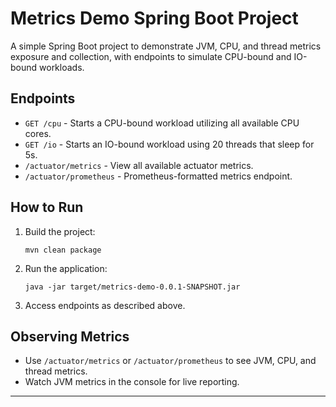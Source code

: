 # Metrics Demo Spring Boot Project

A simple Spring Boot project to demonstrate JVM, CPU, and thread metrics exposure and collection, with endpoints to simulate CPU-bound and IO-bound workloads.

## Endpoints

- `GET /cpu` - Starts a CPU-bound workload utilizing all available CPU cores.
- `GET /io` - Starts an IO-bound workload using 20 threads that sleep for 5s.
- `/actuator/metrics` - View all available actuator metrics.
- `/actuator/prometheus` - Prometheus-formatted metrics endpoint.

## How to Run

1. Build the project:
    ```
    mvn clean package
    ```
2. Run the application:
    ```
    java -jar target/metrics-demo-0.0.1-SNAPSHOT.jar
    ```
3. Access endpoints as described above.

## Observing Metrics

- Use `/actuator/metrics` or `/actuator/prometheus` to see JVM, CPU, and thread metrics.
- Watch JVM metrics in the console for live reporting.

---